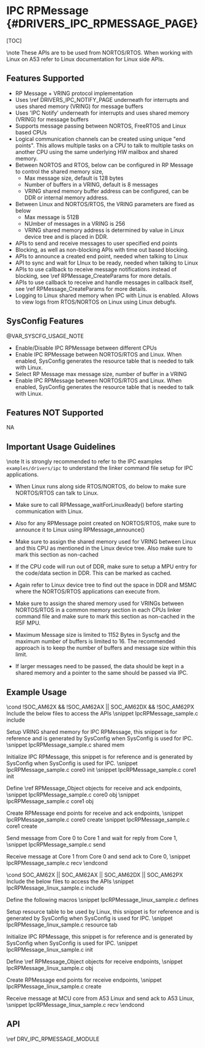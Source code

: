# IPC RPMessage {#DRIVERS_IPC_RPMESSAGE_PAGE}

[TOC]

\note These APIs are to be used from NORTOS/RTOS. When working with Linux on A53 refer to Linux documentation for Linux side APIs.

## Features Supported

- RP Message + VRING protocol implementation
- Uses \ref DRIVERS_IPC_NOTIFY_PAGE underneath for interrupts and uses shared memory (VRING) for message buffers
- Uses 'IPC Notify' underneath for interrupts and uses shared memory (VRING) for message buffers
- Supports message passing between NORTOS, FreeRTOS and Linux based CPUs
- Logical communication channels can be created using unique "end points". This allows multiple tasks on a CPU to talk to multiple tasks
  on another CPU using the same underlying HW mailbox and shared memory.
- Between NORTOS and RTOS, below can be configured in RP Message to control the shared memory size,
  - Max message size, default is 128 bytes
  - Number of buffers in a VRING, default is 8 messages
  - VRING shared memory buffer address can be configured, can be DDR or internal memory address.
- Between Linux and NORTOS/RTOS, the VRING parameters are fixed as below
  - Max message is 512B
  - NUmber of messages in a VRING is 256
  - VRING shared memory address is determined by value in Linux device tree and is placed in DDR.
- APIs to send and receive messages to user specified end points
- Blocking, as well as non-blocking APIs with time out based blocking.
- APIs to announce a created end point, needed when talking to Linux
- API to sync and wait for LInux to be ready, needed when talking to Linux
- APIs to use callback to receive message notifications instead of blocking, see \ref RPMessage_CreateParams for more details.
- APIs to use callback to receive and handle messages in callback itself, see \ref RPMessage_CreateParams for more details.
- Logging to Linux shared memory when IPC with Linux is enabled. Allows to view logs from RTOS/NORTOS on Linux using Linux debugfs.

## SysConfig Features

@VAR_SYSCFG_USAGE_NOTE
- Enable/Disable IPC RPMessage between different CPUs
- Enable IPC RPMessage between NORTOS/RTOS and Linux. When enabled, SysConfig generates the resource table that is needed to talk with Linux.
- Select RP Message max message size, number of buffer in a VRING
- Enable IPC RPMessage between NORTOS/RTOS and Linux. When enabled, SysConfig generates the resource table that is needed to talk with Linux.

## Features NOT Supported
NA

## Important Usage Guidelines

\note It is strongly recommended to refer to the IPC examples `examples/drivers/ipc` to understand the linker command file setup for IPC applications.

- When Linux runs along side RTOS/NORTOS, do below to make sure NORTOS/RTOS can talk to Linux.
 - Make sure to call RPMessage_waitForLinuxReady() before starting communication with Linux.
 - Also for any RPMessage point created on NORTOS/RTOS, make sure to announce it to Linux using RPMessage_announce()
 - Make sure to assign the shared memory used for VRING between Linux and this CPU as mentioned in the Linux device tree.
   Also make sure to mark this section as non-cached
 - If the CPU code will run out of DDR, make sure to setup a MPU entry for the code/data section in DDR. This can be
   marked as cached.
 - Again refer to Linux device tree to find out the space in DDR and MSMC where the NORTOS/RTOS applications can execute from.

- Make sure to assign the shared memory used for VRINGs between NORTOS/RTOS in a common memory section in each CPUs linker command file
  and make sure to mark this section as non-cached in the R5F MPU.
- Maximum Message size is limited to 1152 Bytes in Syscfg and the maximum number of buffers is limited to 16.
The recommended approach is to keep the number of buffers and message size within this limit.
- If larger messages need to be passed, the data should be kept in a shared memory and a pointer to the same should be passed via IPC.

## Example Usage

\cond !SOC_AM62X && !SOC_AM62AX || SOC_AM62DX && !SOC_AM62PX
Include the below files to access the APIs
\snippet IpcRPMessage_sample.c include

Setup VRING shared memory for IPC RPMessage, this snippet is for reference and is generated by SysConfig when SysConfig is used for IPC.
\snippet IpcRPMessage_sample.c shared mem

Initialize IPC RPMessage, this snippet is for reference and is generated by SysConfig when SysConfig is used for IPC.
\snippet IpcRPMessage_sample.c core0 init
\snippet IpcRPMessage_sample.c core1 init

Define \ref RPMessage_Object objects for receive and ack endpoints,
\snippet IpcRPMessage_sample.c core0 obj
\snippet IpcRPMessage_sample.c core1 obj

Create RPMessage end points for receive and ack endpoints,
\snippet IpcRPMessage_sample.c core0 create
\snippet IpcRPMessage_sample.c core1 create

Send message from Core 0 to Core 1 and wait for reply from Core 1,
\snippet IpcRPMessage_sample.c send

Receive message at Core 1 from Core 0 and send ack to Core 0,
\snippet IpcRPMessage_sample.c recv
\endcond

\cond SOC_AM62X || SOC_AM62AX || SOC_AM62DX || SOC_AM62PX
Include the below files to access the APIs
\snippet IpcRPMessage_linux_sample.c include

Define the following macros
\snippet IpcRPMessage_linux_sample.c defines

Setup resource table to be used by Linux, this snippet is for reference and is generated by SysConfig when SysConfig is used for IPC.
\snippet IpcRPMessage_linux_sample.c resource tab

Initialize IPC RPMessage, this snippet is for reference and is generated by SysConfig when SysConfig is used for IPC.
\snippet IpcRPMessage_linux_sample.c init

Define \ref RPMessage_Object objects for receive endpoints,
\snippet IpcRPMessage_linux_sample.c obj

Create RPMessage end points for receive endpoints,
\snippet IpcRPMessage_linux_sample.c create

Receive message at MCU core from A53 Linux and send ack to A53 Linux,
\snippet IpcRPMessage_linux_sample.c recv
\endcond
## API

\ref DRV_IPC_RPMESSAGE_MODULE
